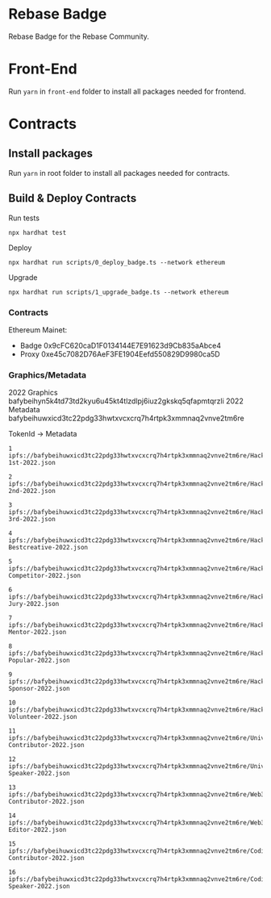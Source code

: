 # Rebase Badge

Rebase Badge for the Rebase Community.


# Front-End

Run `yarn` in `front-end` folder to install all packages needed for frontend.

# Contracts

## Install packages

Run `yarn` in root folder to install all packages needed for contracts.

## Build & Deploy Contracts

Run tests
```shell
npx hardhat test
```

Deploy
```
npx hardhat run scripts/0_deploy_badge.ts --network ethereum
```

Upgrade 
```
npx hardhat run scripts/1_upgrade_badge.ts --network ethereum
```

### Contracts
Ethereum Mainet:   
- Badge 0x9cFC620caD1F0134144E7E91623d9Cb835aAbce4
- Proxy 0xe45c7082D76AeF3FE1904Eefd550829D9980ca5D

### Graphics/Metadata
2022 Graphics bafybeihyn5k4td73td2kyu6u45kt4tlzdlpj6iuz2gkskq5qfapmtqrzli
2022 Metadata bafybeihuwxicd3tc22pdg33hwtxvcxcrq7h4rtpk3xmmnaq2vnve2tm6re

TokenId -> Metadata
```
1 ipfs://bafybeihuwxicd3tc22pdg33hwtxvcxcrq7h4rtpk3xmmnaq2vnve2tm6re/Hackathon-1st-2022.json

2 ipfs://bafybeihuwxicd3tc22pdg33hwtxvcxcrq7h4rtpk3xmmnaq2vnve2tm6re/Hackathon-2nd-2022.json

3 ipfs://bafybeihuwxicd3tc22pdg33hwtxvcxcrq7h4rtpk3xmmnaq2vnve2tm6re/Hackathon-3rd-2022.json

4 ipfs://bafybeihuwxicd3tc22pdg33hwtxvcxcrq7h4rtpk3xmmnaq2vnve2tm6re/Hackathon-Bestcreative-2022.json

5 ipfs://bafybeihuwxicd3tc22pdg33hwtxvcxcrq7h4rtpk3xmmnaq2vnve2tm6re/Hackathon-Competitor-2022.json

6 ipfs://bafybeihuwxicd3tc22pdg33hwtxvcxcrq7h4rtpk3xmmnaq2vnve2tm6re/Hackathon-Jury-2022.json

7 ipfs://bafybeihuwxicd3tc22pdg33hwtxvcxcrq7h4rtpk3xmmnaq2vnve2tm6re/Hackathon-Mentor-2022.json

8 ipfs://bafybeihuwxicd3tc22pdg33hwtxvcxcrq7h4rtpk3xmmnaq2vnve2tm6re/Hackathon-Popular-2022.json

9 ipfs://bafybeihuwxicd3tc22pdg33hwtxvcxcrq7h4rtpk3xmmnaq2vnve2tm6re/Hackathon-Sponsor-2022.json

10 ipfs://bafybeihuwxicd3tc22pdg33hwtxvcxcrq7h4rtpk3xmmnaq2vnve2tm6re/Hackathon-Volunteer-2022.json

11 ipfs://bafybeihuwxicd3tc22pdg33hwtxvcxcrq7h4rtpk3xmmnaq2vnve2tm6re/University-Contributor-2022.json

12 ipfs://bafybeihuwxicd3tc22pdg33hwtxvcxcrq7h4rtpk3xmmnaq2vnve2tm6re/University-Speaker-2022.json

13 ipfs://bafybeihuwxicd3tc22pdg33hwtxvcxcrq7h4rtpk3xmmnaq2vnve2tm6re/Web3Daily-Contributor-2022.json

14 ipfs://bafybeihuwxicd3tc22pdg33hwtxvcxcrq7h4rtpk3xmmnaq2vnve2tm6re/Web3Daily-Editor-2022.json

15 ipfs://bafybeihuwxicd3tc22pdg33hwtxvcxcrq7h4rtpk3xmmnaq2vnve2tm6re/CodingDay-Contributor-2022.json

16 ipfs://bafybeihuwxicd3tc22pdg33hwtxvcxcrq7h4rtpk3xmmnaq2vnve2tm6re/CodingDay-Speaker-2022.json
```